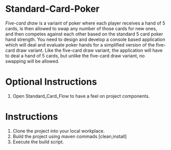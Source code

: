 # Standard-Card-Poker
*Five-card draw* is a variant of poker where each player receives a hand of 5 cards, is then allowed to swap any number of those cards for new ones, and then competes against each other based on the standard 5 card poker hand strength. You need to design and develop a console based application which will deal and evaluate poker hands for a simplified version of the five-card draw variant. Like the five-card draw variant, the application will have to deal a hand of 5 cards, but unlike the five-card draw variant, no swapping will be allowed.

# Optional Instructions
1. Open Standard_Card_Flow to have a feel on project components. 

# Instructions 
1. Clone the project into your local workplace.
2. Build the project using maven commads [clean,install]
3. Execute the build script.

